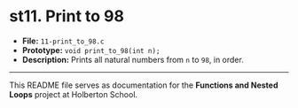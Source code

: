 # st**11. Print to 98**

- **File:** `11-print_to_98.c`
- **Prototype:** `void print_to_98(int n);`
- **Description:** Prints all natural numbers from `n` to `98`, in order.

---

This README file serves as documentation for the **Functions and Nested Loops** project at Holberton School.

